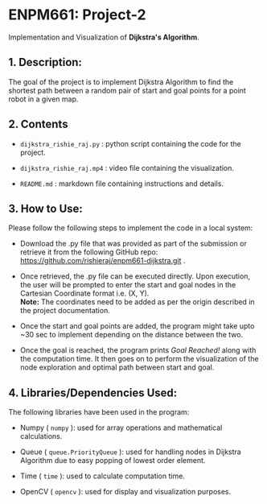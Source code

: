 # ENPM661: Project-2
Implementation and Visualization of **Dijkstra's Algorithm**.

## 1. Description:
The goal of the project is to implement Dijkstra Algorithm to find the shortest path between a random pair of start and goal points for a point robot in a given map.

## 2. Contents

 - `dijkstra_rishie_raj.py` : python script containing the code for the project.

 - `dijkstra_rishie_raj.mp4` : video file containing the visualization.

 - `README.md` : markdown file containing instructions and details.

## 3. How to Use:
Please follow the following steps to implement the code in a local system:

 - Download the .py file that was provided as part of the submission or retrieve it from the following GitHub repo: https://github.com/rishieraj/enpm661-dijkstra.git .

 - Once retrieved, the .py file can be executed directly. Upon execution, the user will be prompted to enter the start and goal nodes in the Cartesian Coordinate format i.e. (X, Y).  
 **Note:** The coordinates need to be added as per the origin described in the project documentation.

 - Once the start and goal points are added, the program might take upto ~30 sec to implement depending on the distance between the two.

 - Once the goal is reached, the program prints *Goal Reached!* along with the computation time. It then goes on to perform the visualization of the node exploration and optimal path between start and goal.

## 4. Libraries/Dependencies Used:
The following libraries have been used in the program:

 - Numpy ( `numpy` ): used for array operations and mathematical calculations.

 - Queue ( `queue.PriorityQueue` ): used for handling nodes in Dijkstra Algorithm due to easy popping of lowest order element.

 - Time ( `time` ): used to calculate computation time.

 - OpenCV ( `opencv` ): used for display and visualization purposes. 


